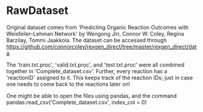 # RawDataset

Original dataset comes from 'Predicting Organic Reaction Outcomes with Weisfeiler-Lehman Network' by Wengong Jin, Connor W. Coley, Regina Barzilay, Tommi Jaakkola.  The dataset can be accessed through https://github.com/connorcoley/rexgen_direct/tree/master/rexgen_direct/data.

The 'train.txt.proc', 'valid.txt.proc', and 'test.txt.proc' were all combined together in 'Complete_dataset.csv'. Further, every reaction has a 'reactionID' assigned to it. This keeps track of the reaction IDs; just in case one needs to come back to the reactions later on!

One might be able to open the files using pandas, and the command pandas.read_csv('Complete_dataset.csv', index_col = 0)
